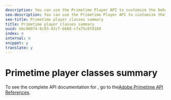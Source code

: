```yaml
---
description: You can use the Primetime Player API to customize the behavior of the player.
seo-description: You can use the Primetime Player API to customize the behavior of the player.
seo-title: Primetime player classes summary
title: Primetime player classes summary
uuid: ebc96074-8c93-42cf-b668-cfa75c0fd184
index: n
internal: n
snippet: y
translate: y
---
```


# Primetime player classes summary

To see the complete API documentation for  <!-- PH element: phrases/primetime-sdk-name --> , go to the[Adobe Primetime API References](http://help.adobe.com/en_US/primetime/api/index.html#api-Adobe_Primetime_API_References). 

